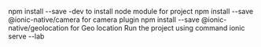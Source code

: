 npm install --save -dev to install node module for project
npm install --save @ionic-native/camera for camera plugin
npm install --save @ionic-native/geolocation for Geo location
Run the project using command ionic serve --lab
